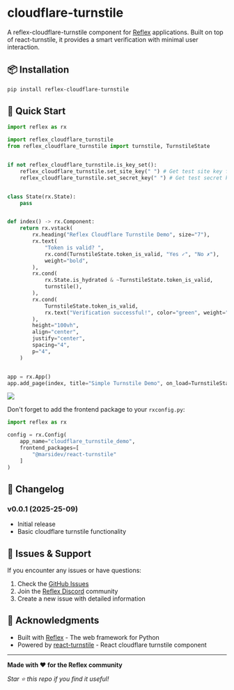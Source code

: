 # cloudflare-turnstile

A reflex-cloudflare-turnstile component for [Reflex](https://reflex.dev) applications. Built on top of react-turnstile, it provides a smart verification with minimal user interaction.


## 📦 Installation

```bash
pip install reflex-cloudflare-turnstile
```

## 🚀 Quick Start

```python
import reflex as rx

import reflex_cloudflare_turnstile
from reflex_cloudflare_turnstile import turnstile, TurnstileState


if not reflex_cloudflare_turnstile.is_key_set():
    reflex_cloudflare_turnstile.set_site_key(" ") # Get test site key from cloudflare website
    reflex_cloudflare_turnstile.set_secret_key(" ") # Get test secret key from cloudflare website


class State(rx.State):
    pass


def index() -> rx.Component:
    return rx.vstack(
        rx.heading("Reflex Cloudflare Turnstile Demo", size="7"),
        rx.text(
            "Token is valid? ",
            rx.cond(TurnstileState.token_is_valid, "Yes ✓", "No ✗"),
            weight="bold",
        ),
        rx.cond(
            rx.State.is_hydrated & ~TurnstileState.token_is_valid,
            turnstile(),
        ),
        rx.cond(
            TurnstileState.token_is_valid,
            rx.text("Verification successful!", color="green", weight="bold"),
        ),
        height="100vh",
        align="center",
        justify="center",
        spacing="4",
        p="4",
    )


app = rx.App()
app.add_page(index, title="Simple Turnstile Demo", on_load=TurnstileState.reset_validation)


```

<img src="https://cdn.pixalto.app/reflex-cloudflare-turnstile-demo.png">

Don't forget to add the frontend package to your `rxconfig.py`:

```python
import reflex as rx

config = rx.Config(
    app_name="cloudflare_turnstile_demo",
    frontend_packages=[
        "@marsidev/react-turnstile" 
    ]
)
```

## 📝 Changelog

### v0.0.1 (2025-25-09)
- Initial release
- Basic cloudflare turnstile functionality

## 🐛 Issues & Support

If you encounter any issues or have questions:

1. Check the [GitHub Issues](https://github.com/codeplugtech/reflex-cloudflare-turnstile/issues)
2. Join the [Reflex Discord](https://discord.com/channels/1029853095527727165) community
3. Create a new issue with detailed information


## 🙏 Acknowledgments

- Built with [Reflex](https://github.com/reflex-dev/reflex) - The web framework for Python
- Powered by [react-turnstile](https://docs.page/marsidev/react-turnstile) - React cloudflare turnstile component

---

**Made with ❤️ for the Reflex community**

*Star ⭐ this repo if you find it useful!*
